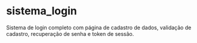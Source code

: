 # sistema_login
 Sistema de login completo com página de cadastro de dados, validação de cadastro, recuperação de senha e token de sessão.
